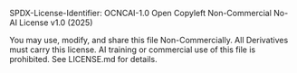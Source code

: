 SPDX-License-Identifier: OCNCAI-1.0
Open Copyleft Non-Commercial No-AI License v1.0 (2025)

You may use, modify, and share this file Non-Commercially.
All Derivatives must carry this license.
AI training or commercial use of this file is prohibited.
See LICENSE.md for details.